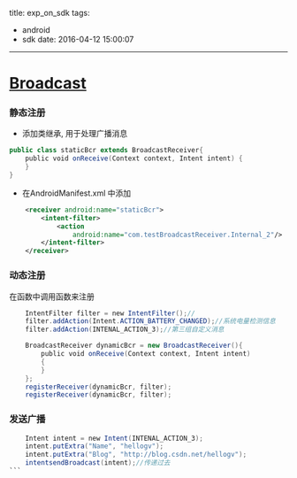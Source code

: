 title: exp_on_sdk
tags:
  - android
  - sdk
date: 2016-04-12 15:00:07
---

# [Broadcast](Android提高第六篇之BroadcastReceiver)
### 静态注册 
- 添加类继承, 用于处理广播消息
```java
public class staticBcr extends BroadcastReceiver{
    public void onReceive(Context context, Intent intent) {  
    }  
}
```
- 在AndroidManifest.xml 中添加

```xml
	<receiver android:name="staticBcr">  
	    <intent-filter>  
	        <action  
	            android:name="com.testBroadcastReceiver.Internal_2"/>  
	    </intent-filter>  
	</receiver> 
```
### 动态注册
在函数中调用函数来注册 
```java 
	IntentFilter filter = new IntentFilter();//  
	filter.addAction(Intent.ACTION_BATTERY_CHANGED);//系统电量检测信息  
	filter.addAction(INTENAL_ACTION_3);//第三组自定义消息  

	BroadcastReceiver dynamicBcr = new BroadcastReceiver(){
   		public void onReceive(Context context, Intent intent) 
		{
		}
	};
	registerReceiver(dynamicBcr, filter);
	registerReceiver(dynamicBcr, filter);
```
### 发送广播
```java
	Intent intent = new Intent(INTENAL_ACTION_3);  
	intent.putExtra("Name", "hellogv");  
	intent.putExtra("Blog", "http://blog.csdn.net/hellogv");  
	intentsendBroadcast(intent);//传递过去
```  
